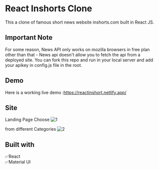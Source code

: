 
# React Inshorts Clone

This a clone of famous short news website inshorts.com built in React JS.




## Important Note

For some reason, News API only works on mozilla browsers in free plan other than that - News api doesn't allow you to fetch the api from a deployed site. You can fork this repo and run in your local server and add your apikey in config.js file in the root.
## Demo

Here is a working live demo :https://reactinshort.netlify.app/
## Site
Landing Page
Choose ![1](https://user-images.githubusercontent.com/96626624/184000454-0285d622-5749-411a-ba87-9d9d449fb727.png)

from different Categories
![2](https://user-images.githubusercontent.com/96626624/184000559-b1dbef7b-14c5-4868-85d8-45e1f7bff677.png)

## Built with
✅React<br/>
✅Material UI
